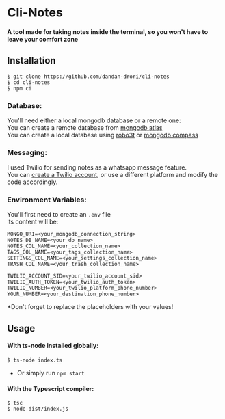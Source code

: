 # Cli-Notes

#### A tool made for taking notes inside the terminal, so you won't have to leave your comfort zone

## Installation

```
$ git clone https://github.com/dandan-drori/cli-notes
$ cd cli-notes
$ npm ci
```

### Database:
You'll need either a local mongodb database or a remote one:  
You can create a remote database from [mongodb atlas](https://www.mongodb.com/cloud/atlas/efficiency?utm_source=google&utm_campaign=gs_emea_israel_search_core_brand_atlas_desktop&utm_term=mongodb%20atlas&utm_medium=cpc_paid_search&utm_ad=e&utm_ad_campaign_id=12212624530&adgroup=115749707903&gclid=CjwKCAiAg6yRBhBNEiwAeVyL0JWSzWb7TryWgmhzUy8iJWwfqdEOxtpaj4PIll4OvY7tjRtZ50rPtxoCkRYQAvD_BwE)  
You can create a local database using [robo3t](https://robomongo.org/) or [mongodb compass](https://www.mongodb.com/products/compass)

### Messaging:
I used Twilio for sending notes as a whatsapp message feature.  
You can [create a Twilio account](https://www.twilio.com/), or use a different platform and modify the code accordingly.

### Environment Variables:
You'll first need to create an `.env` file  
its content will be:
```
MONGO_URI=<your_mongodb_connection_string>  
NOTES_DB_NAME=<your_db_name>  
NOTES_COL_NAME=<your_collection_name>
TAGS_COL_NAME=<your_tags_collection_name>
SETTINGS_COL_NAME=<your_settings_collection_name>
TRASH_COL_NAME=<your_trash_collection_name>

TWILIO_ACCOUNT_SID=<your_twilio_account_sid>
TWILIO_AUTH_TOKEN=<your_twilio_auth_token>
TWILIO_NUMBER=<your_twilio_platform_phone_number>
YOUR_NUMBER=<your_destination_phone_number>
```
*Don't forget to replace the placeholders with your values!

## Usage

#### With ts-node installed globally:
```
$ ts-node index.ts
```
* Or simply run `npm start`

#### With the Typescript compiler:
```
$ tsc
$ node dist/index.js
```
